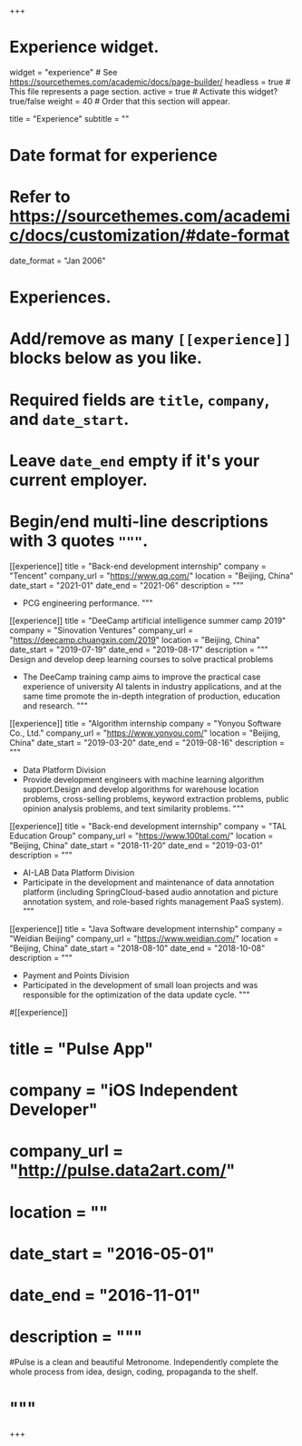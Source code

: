 +++
# Experience widget.
widget = "experience"  # See https://sourcethemes.com/academic/docs/page-builder/
headless = true  # This file represents a page section.
active = true  # Activate this widget? true/false
weight = 40  # Order that this section will appear.

title = "Experience"
subtitle = ""

# Date format for experience
#   Refer to https://sourcethemes.com/academic/docs/customization/#date-format
date_format = "Jan 2006"

# Experiences.
#   Add/remove as many `[[experience]]` blocks below as you like.
#   Required fields are `title`, `company`, and `date_start`.
#   Leave `date_end` empty if it's your current employer.
#   Begin/end multi-line descriptions with 3 quotes `"""`.
[[experience]]
  title = "Back-end development internship"
  company = "Tencent"
  company_url = "https://www.qq.com/"
  location = "Beijing, China"
  date_start = "2021-01"
  date_end = "2021-06"
  description = """
  
  - PCG engineering performance. 
  """

[[experience]]
  title = "DeeCamp artificial intelligence summer camp 2019"
  company = "Sinovation Ventures"
  company_url = "https://deecamp.chuangxin.com/2019"
  location = "Beijing, China"
  date_start = "2019-07-19"
  date_end = "2019-08-17"
  description = """
  Design and develop deep learning courses to solve practical problems
  
  - The DeeCamp training camp aims to improve the practical case experience of university AI talents in industry applications, and at the same time promote the in-depth integration of production, education and research. 
  """

[[experience]]
  title = "Algorithm internship
  company = "Yonyou Software Co., Ltd."
  company_url = "https://www.yonyou.com/"
  location = "Beijing, China"
  date_start = "2019-03-20"
  date_end = "2019-08-16"
  description = """
  - Data Platform Division
  - Provide development engineers with machine learning algorithm support.Design and develop algorithms for warehouse location problems, cross-selling problems, keyword extraction problems, public opinion analysis problems, and text similarity problems.
  """

[[experience]]
  title = "Back-end development internship"
  company = "TAL Education Group"
  company_url = "https://www.100tal.com/"
  location = "Beijing, China"
  date_start = "2018-11-20"
  date_end = "2019-03-01"
  description = """
  - AI-LAB Data Platform Division
  - Participate in the development and maintenance of data annotation platform (including SpringCloud-based audio annotation and picture annotation system, and role-based rights management PaaS system).
  """

[[experience]]
  title = "Java Software development internship"
  company = "Weidian Beijing"
  company_url = "https://www.weidian.com/"
  location = "Beijing, China"
  date_start = "2018-08-10"
  date_end = "2018-10-08"
  description = """
  - Payment and Points Division
  - Participated in the development of small loan projects and was responsible for the optimization of the data update cycle.
  """
  
#[[experience]]
#  title = "Pulse App"
#  company = "iOS Independent Developer"
#  company_url = "http://pulse.data2art.com/"
#  location = ""
#  date_start = "2016-05-01"
#  date_end = "2016-11-01"
#  description = """
#Pulse is a clean and beautiful Metronome. Independently complete the whole process from idea, design, coding, propaganda to the shelf.
#  """
+++
